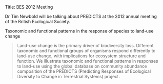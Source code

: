 Title: BES 2012 Meeting

Dr Tim Newbold will be talking about PREDICTS at the 2012 annual
meeting of the British Ecological Society.

Taxonomic and functional patterns in the response of species to land-use change

> Land-use change is the primary driver of biodiversity loss. Different
> taxonomic and functional groups of organisms respond  differently to
> land-use change, with implications for ecosystem structure and
> function. We illustrate taxonomic and functional patterns in responses
> to land-use using the global database on community abundance
> composition of the PREDICTS (Predicting Responses of Ecological
> Diversity to Change in Terrestrial Systems) project.
